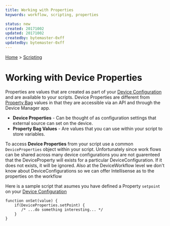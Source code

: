 ```yaml
---
title: Working with Properties
keywords: workflow, scripting, properties

status: new
created: 20171002
updated: 20171002
createdby: bytemaster-0xff
updatedby: bytemaster-0xff
---
```

[Home](../Index.md) > [Scripting](Index.md)

# Working with Device Properties


Properties are values that are created as part of your [Device Configuration](../Devices/DeviceConfigurations.md) and are available to your scripts.  Device Properties are 
different from [Property Bag](PropertyBag.md) values in that they are accessible via an API and through the Device Manager app.

 * **Device Properties** - Can be thought of as configuration settings that external source can set on the device.
 * **Property Bag Values** - Are values that you can use within your script to store variables.

To access **Device Properties** from your script use a common `DeviceProperties` object within your script.  Unfortunately since 
work flows can be shared across many device configurations you are not guarenteed that the DeviceProperty will exists for a particular 
DeviceConfiguration.  If it does not exists, it  will be ignored.  Also at the DeviceWorkflow level we don't know about DeviceConfigurations
so we can offer Intellisense as to the properties on the workflow

Here is a sample script that asumes you have defined a Property `setpoint` on your [Device Configuration](../Devices/DeviceConfigurations.md)

```
function onSet(value) {
    if(DeviceProperties.setPoint) {
       /* ...do something interesting... */
    }
}
```



